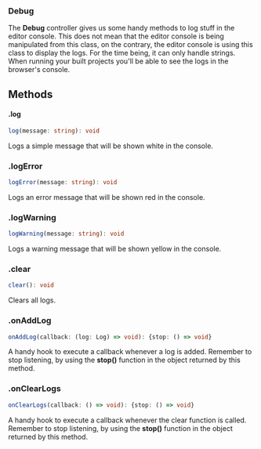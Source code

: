 ### Debug

The **Debug** controller gives us some handy methods to log stuff in the editor console. This does not mean that the editor console is being manipulated from this class, on the contrary, the editor console is using this class to display the logs. For the time being, it can only handle strings. When running your built projects you'll be able to see the logs in the browser's console.

## Methods

#### .log

```typescript
log(message: string): void
```

Logs a simple message that will be shown white in the console.

### .logError

```typescript
logError(message: string): void
```

Logs an error message that will be shown red in the console.

### .logWarning

```typescript
logWarning(message: string): void
```

Logs a warning message that will be shown yellow in the console.

### .clear

```typescript
clear(): void
```

Clears all logs.

### .onAddLog

```typescript
onAddLog(callback: (log: Log) => void): {stop: () => void}
```

A handy hook to execute a callback whenever a log is added. Remember to stop listening, by using the **stop()** function in the object returned by this method.

### .onClearLogs

```typescript
onClearLogs(callback: () => void): {stop: () => void}
```

A handy hook to execute a callback whenever the clear function is called. Remember to stop listening, by using the **stop()** function in the object returned by this method.